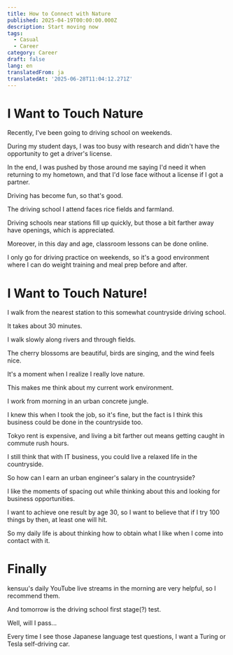 ```yaml
---
title: How to Connect with Nature
published: 2025-04-19T00:00:00.000Z
description: Start moving now
tags:
  - Casual
  - Career
category: Career
draft: false
lang: en
translatedFrom: ja
translatedAt: '2025-06-28T11:04:12.271Z'
---
```


# I Want to Touch Nature

Recently, I've been going to driving school on weekends.

During my student days, I was too busy with research and didn't have the opportunity to get a driver's license.

In the end, I was pushed by those around me saying I'd need it when returning to my hometown, and that I'd lose face without a license if I got a partner.

Driving has become fun, so that's good.

The driving school I attend faces rice fields and farmland.

Driving schools near stations fill up quickly, but those a bit farther away have openings, which is appreciated.

Moreover, in this day and age, classroom lessons can be done online.

I only go for driving practice on weekends, so it's a good environment where I can do weight training and meal prep before and after.

# I Want to Touch Nature!

I walk from the nearest station to this somewhat countryside driving school.

It takes about 30 minutes.

I walk slowly along rivers and through fields.

The cherry blossoms are beautiful, birds are singing, and the wind feels nice.

It's a moment when I realize I really love nature.

This makes me think about my current work environment.

I work from morning in an urban concrete jungle.

I knew this when I took the job, so it's fine, but the fact is I think this business could be done in the countryside too.

Tokyo rent is expensive, and living a bit farther out means getting caught in commute rush hours.

I still think that with IT business, you could live a relaxed life in the countryside.

So how can I earn an urban engineer's salary in the countryside?

I like the moments of spacing out while thinking about this and looking for business opportunities.

I want to achieve one result by age 30, so I want to believe that if I try 100 things by then, at least one will hit.

So my daily life is about thinking how to obtain what I like when I come into contact with it.

# Finally

kensuu's daily YouTube live streams in the morning are very helpful, so I recommend them.

And tomorrow is the driving school first stage(?) test.

Well, will I pass...

Every time I see those Japanese language test questions, I want a Turing or Tesla self-driving car.
